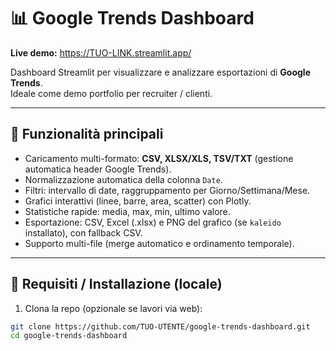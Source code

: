 # 📊 Google Trends Dashboard

**Live demo:** https://TUO-LINK.streamlit.app/  <!-- Sostituisci con il tuo link live, se disponibile -->

Dashboard Streamlit per visualizzare e analizzare esportazioni di **Google Trends**.  
Ideale come demo portfolio per recruiter / clienti.

---

## 🚀 Funzionalità principali
- Caricamento multi-formato: **CSV, XLSX/XLS, TSV/TXT** (gestione automatica header Google Trends).  
- Normalizzazione automatica della colonna `Date`.  
- Filtri: intervallo di date, raggruppamento per Giorno/Settimana/Mese.  
- Grafici interattivi (linee, barre, area, scatter) con Plotly.  
- Statistiche rapide: media, max, min, ultimo valore.  
- Esportazione: CSV, Excel (.xlsx) e PNG del grafico (se `kaleido` installato), con fallback CSV.  
- Supporto multi-file (merge automatico e ordinamento temporale).

---

## 🔧 Requisiti / Installazione (locale)
1. Clona la repo (opzionale se lavori via web):
```bash
git clone https://github.com/TUO-UTENTE/google-trends-dashboard.git
cd google-trends-dashboard
